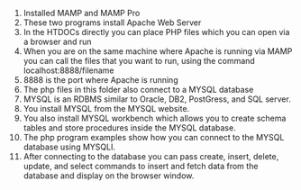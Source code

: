 1. Installed MAMP and MAMP Pro
2. These two programs install Apache Web Server
3. In the HTDOCs directly you can place PHP files which you can open via a browser and run
4. When you are on the same machine where Apache is running via MAMP you can call the files that you want to run, using the command localhost:8888/filename
5. 8888 is the port where Apache is running
6. The php files in this folder also connect to a MYSQL database
7. MYSQL is an RDBMS similar to Oracle, DB2, PostGress, and SQL server.
8. You install MYSQL from the MYSQL website.
9. You also install MYSQL workbench which allows you to create schema tables and store procedures inside the MYSQL database.
10. The php program examples show how you can connect to the MYSQL database using MYSQLI.
11. After connecting to the database you can pass create, insert, delete, update, and select commands to insert and fetch data from the database and display on the browser window. 
